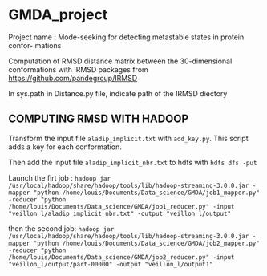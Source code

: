 # GMDA_project

Project name : Mode-seeking for detecting metastable states in protein confor- mations

Computation of RMSD distance matrix between the 30-dimensional conformations
with IRMSD packages from https://github.com/pandegroup/IRMSD

In sys.path in Distance.py file, indicate path of the IRMSD diectory

## COMPUTING RMSD WITH HADOOP

Transform the input file `aladip_implicit.txt` with `add_key.py`. This script adds a key for each conformation.

Then add the input file `aladip_implicit_nbr.txt` to hdfs with `hdfs dfs -put`

Launch the firt job : 
`hadoop jar /usr/local/hadoop/share/hadoop/tools/lib/hadoop-streaming-3.0.0.jar -mapper "python /home/louis/Documents/Data_science/GMDA/job1_mapper.py" -reducer "python /home/louis/Documents/Data_science/GMDA/job1_reducer.py" -input "veillon_l/aladip_implicit_nbr.txt" -output "veillon_l/output"`

then the second job:
`hadoop jar /usr/local/hadoop/share/hadoop/tools/lib/hadoop-streaming-3.0.0.jar -mapper "python /home/louis/Documents/Data_science/GMDA/job2_mapper.py" -reducer "python /home/louis/Documents/Data_science/GMDA/job2_reducer.py" -input "veillon_l/output/part-00000" -output "veillon_l/output1"`

